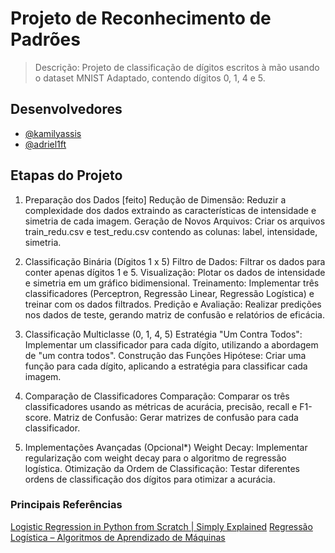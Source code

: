 # Projeto de Reconhecimento de Padrões
> Descrição: Projeto de classificação de dígitos escritos à mão usando o dataset MNIST Adaptado, contendo dígitos 0, 1, 4 e 5.

## Desenvolvedores
- [@kamilyassis](https://www.github.com/kamilyassis)
- [@adriel1ft](https://github.com/adriel1ft)

## Etapas do Projeto
1. Preparação dos Dados [feito]
Redução de Dimensão: Reduzir a complexidade dos dados extraindo as características de intensidade e simetria de cada imagem.
Geração de Novos Arquivos: Criar os arquivos train_redu.csv e test_redu.csv contendo as colunas: label, intensidade, simetria.

3. Classificação Binária (Dígitos 1 x 5)
Filtro de Dados: Filtrar os dados para conter apenas dígitos 1 e 5.
Visualização: Plotar os dados de intensidade e simetria em um gráfico bidimensional.
Treinamento: Implementar três classificadores (Perceptron, Regressão Linear, Regressão Logística) e treinar com os dados filtrados.
Predição e Avaliação: Realizar predições nos dados de teste, gerando matriz de confusão e relatórios de eficácia.

4. Classificação Multiclasse (0, 1, 4, 5)
Estratégia "Um Contra Todos": Implementar um classificador para cada dígito, utilizando a abordagem de "um contra todos".
Construção das Funções Hipótese: Criar uma função para cada dígito, aplicando a estratégia para classificar cada imagem.

5. Comparação de Classificadores
Comparação: Comparar os três classificadores usando as métricas de acurácia, precisão, recall e F1-score.
Matriz de Confusão: Gerar matrizes de confusão para cada classificador.

6. Implementações Avançadas (Opcional*)
Weight Decay: Implementar regularização com weight decay para o algoritmo de regressão logística.
Otimização da Ordem de Classificação: Testar diferentes ordens de classificação dos dígitos para otimizar a acurácia.

### Principais Referências

[Logistic Regression in Python from Scratch | Simply Explained](https://www.youtube.com/watch?v=nzNp05AyBM8)
[Regressão Logística – Algoritmos de Aprendizado de Máquinas](https://www.hashtagtreinamentos.com/regressao-logistica-ciencias-dados)
